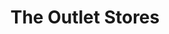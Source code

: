 ---
title: "The Outlet Stores"
url: /sant-vicent-del-raspeig/the-outlet-stores/
shop: centro comercial
---